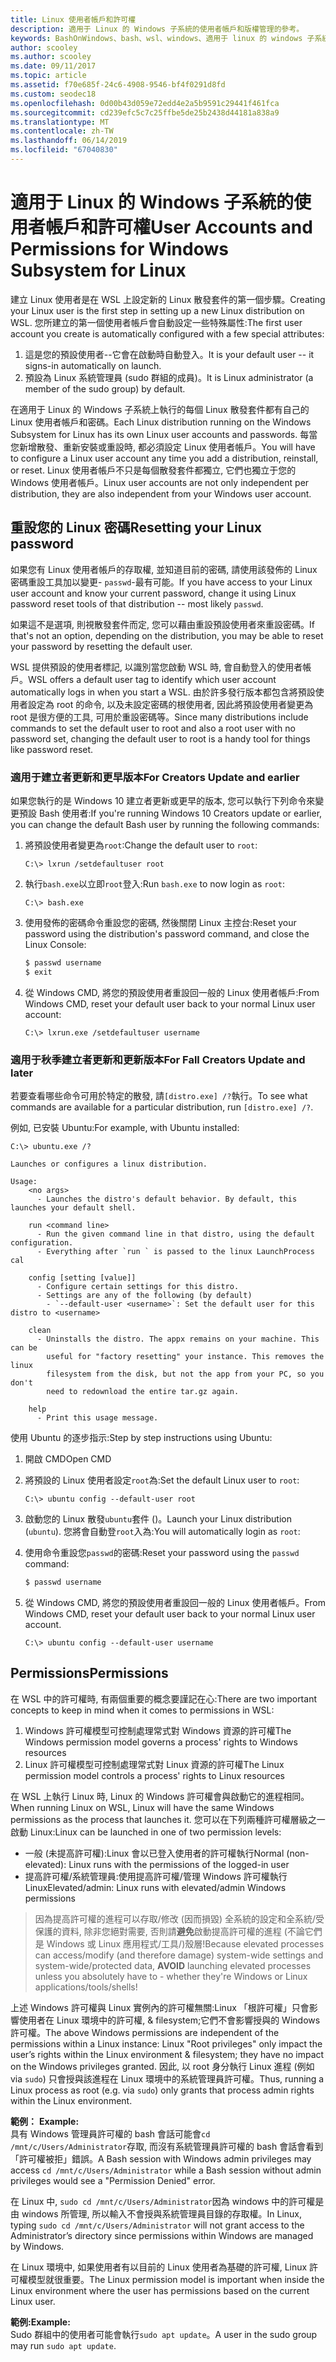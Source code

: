 ```yaml
---
title: Linux 使用者帳戶和許可權
description: 適用于 Linux 的 Windows 子系統的使用者帳戶和版權管理的參考。
keywords: BashOnWindows、bash、wsl、windows、適用于 linux 的 windows 子系統、windowssubsystem、ubuntu、使用者帳戶
author: scooley
ms.author: scooley
ms.date: 09/11/2017
ms.topic: article
ms.assetid: f70e685f-24c6-4908-9546-bf4f0291d8fd
ms.custom: seodec18
ms.openlocfilehash: 0d00b43d059e72edd4e2a5b9591c29441f461fca
ms.sourcegitcommit: cd239efc5c7c25ffbe5de25b2438d44181a838a9
ms.translationtype: MT
ms.contentlocale: zh-TW
ms.lasthandoff: 06/14/2019
ms.locfileid: "67040830"
---
```

# <a name="user-accounts-and-permissions-for-windows-subsystem-for-linux"></a><span data-ttu-id="28414-104">適用于 Linux 的 Windows 子系統的使用者帳戶和許可權</span><span class="sxs-lookup"><span data-stu-id="28414-104">User Accounts and Permissions for Windows Subsystem for Linux</span></span>

<span data-ttu-id="28414-105">建立 Linux 使用者是在 WSL 上設定新的 Linux 散發套件的第一個步驟。</span><span class="sxs-lookup"><span data-stu-id="28414-105">Creating your Linux user is the first step in setting up a new Linux distribution on WSL.</span></span>  <span data-ttu-id="28414-106">您所建立的第一個使用者帳戶會自動設定一些特殊屬性:</span><span class="sxs-lookup"><span data-stu-id="28414-106">The first user account you create is automatically configured with a few special attributes:</span></span>

1. <span data-ttu-id="28414-107">這是您的預設使用者--它會在啟動時自動登入。</span><span class="sxs-lookup"><span data-stu-id="28414-107">It is your default user -- it signs-in automatically on launch.</span></span>
1. <span data-ttu-id="28414-108">預設為 Linux 系統管理員 (sudo 群組的成員)。</span><span class="sxs-lookup"><span data-stu-id="28414-108">It is Linux administrator (a member of the sudo group) by default.</span></span>

<span data-ttu-id="28414-109">在適用于 Linux 的 Windows 子系統上執行的每個 Linux 散發套件都有自己的 Linux 使用者帳戶和密碼。</span><span class="sxs-lookup"><span data-stu-id="28414-109">Each Linux distribution running on the Windows Subsystem for Linux has its own Linux user accounts and passwords.</span></span>  <span data-ttu-id="28414-110">每當您新增散發、重新安裝或重設時, 都必須設定 Linux 使用者帳戶。</span><span class="sxs-lookup"><span data-stu-id="28414-110">You will have to configure a Linux user account any time you add a distribution, reinstall, or reset.</span></span>  <span data-ttu-id="28414-111">Linux 使用者帳戶不只是每個散發套件都獨立, 它們也獨立于您的 Windows 使用者帳戶。</span><span class="sxs-lookup"><span data-stu-id="28414-111">Linux user accounts are not only independent per distribution, they are also independent from your Windows user account.</span></span>

## <a name="resetting-your-linux-password"></a><span data-ttu-id="28414-112">重設您的 Linux 密碼</span><span class="sxs-lookup"><span data-stu-id="28414-112">Resetting your Linux password</span></span>

<span data-ttu-id="28414-113">如果您有 Linux 使用者帳戶的存取權, 並知道目前的密碼, 請使用該發佈的 Linux 密碼重設工具加以變更- `passwd`-最有可能。</span><span class="sxs-lookup"><span data-stu-id="28414-113">If you have access to your Linux user account and know your current password, change it using Linux password reset tools of that distribution -- most likely `passwd`.</span></span>

<span data-ttu-id="28414-114">如果這不是選項, 則視散發套件而定, 您可以藉由重設預設使用者來重設密碼。</span><span class="sxs-lookup"><span data-stu-id="28414-114">If that's not an option, depending on the distribution, you may be able to reset your password by resetting the default user.</span></span>

<span data-ttu-id="28414-115">WSL 提供預設的使用者標記, 以識別當您啟動 WSL 時, 會自動登入的使用者帳戶。</span><span class="sxs-lookup"><span data-stu-id="28414-115">WSL offers a default user tag to identify which user account automatically logs in when you start a WSL.</span></span>  <span data-ttu-id="28414-116">由於許多發行版本都包含將預設使用者設定為 root 的命令, 以及未設定密碼的根使用者, 因此將預設使用者變更為 root 是很方便的工具, 可用於重設密碼等。</span><span class="sxs-lookup"><span data-stu-id="28414-116">Since many distributions include commands to set the default user to root and also a root user with no password set, changing the default user to root is a handy tool for things like password reset.</span></span>

### <a name="for-creators-update-and-earlier"></a><span data-ttu-id="28414-117">適用于建立者更新和更早版本</span><span class="sxs-lookup"><span data-stu-id="28414-117">For Creators Update and earlier</span></span>
<span data-ttu-id="28414-118">如果您執行的是 Windows 10 建立者更新或更早的版本, 您可以執行下列命令來變更預設 Bash 使用者:</span><span class="sxs-lookup"><span data-stu-id="28414-118">If you're running Windows 10 Creators update or earlier, you can change the default Bash user by running the following commands:</span></span>

1. <span data-ttu-id="28414-119">將預設使用者變更為`root`:</span><span class="sxs-lookup"><span data-stu-id="28414-119">Change the default user to `root`:</span></span>

    ```console
    C:\> lxrun /setdefaultuser root
    ```

1. <span data-ttu-id="28414-120">執行`bash.exe`以立即`root`登入:</span><span class="sxs-lookup"><span data-stu-id="28414-120">Run `bash.exe` to now login as `root`:</span></span>

    ```console
    C:\> bash.exe
    ```

1. <span data-ttu-id="28414-121">使用發佈的密碼命令重設您的密碼, 然後關閉 Linux 主控台:</span><span class="sxs-lookup"><span data-stu-id="28414-121">Reset your password using the distribution's password command, and close the Linux Console:</span></span>

    ```BASH
    $ passwd username
    $ exit
    ```

1. <span data-ttu-id="28414-122">從 Windows CMD, 將您的預設使用者重設回一般的 Linux 使用者帳戶:</span><span class="sxs-lookup"><span data-stu-id="28414-122">From Windows CMD, reset your default user back to your normal Linux user account:</span></span>

    ```console
    C:\> lxrun.exe /setdefaultuser username
    ```

### <a name="for-fall-creators-update-and-later"></a><span data-ttu-id="28414-123">適用于秋季建立者更新和更新版本</span><span class="sxs-lookup"><span data-stu-id="28414-123">For Fall Creators Update and later</span></span>
<span data-ttu-id="28414-124">若要查看哪些命令可用於特定的散發, 請`[distro.exe] /?`執行。</span><span class="sxs-lookup"><span data-stu-id="28414-124">To see what commands are available for a particular distribution, run `[distro.exe] /?`.</span></span>
    
<span data-ttu-id="28414-125">例如, 已安裝 Ubuntu:</span><span class="sxs-lookup"><span data-stu-id="28414-125">For example, with Ubuntu installed:</span></span>

```console
C:\> ubuntu.exe /?

Launches or configures a linux distribution.

Usage:
    <no args>
      - Launches the distro's default behavior. By default, this launches your default shell.

    run <command line>
      - Run the given command line in that distro, using the default configuration.
      - Everything after `run ` is passed to the linux LaunchProcess cal

    config [setting [value]]
      - Configure certain settings for this distro.
      - Settings are any of the following (by default)
        - `--default-user <username>`: Set the default user for this distro to <username>

    clean
      - Uninstalls the distro. The appx remains on your machine. This can be
        useful for "factory resetting" your instance. This removes the linux
        filesystem from the disk, but not the app from your PC, so you don't
        need to redownload the entire tar.gz again.

    help
      - Print this usage message.
```

<span data-ttu-id="28414-126">使用 Ubuntu 的逐步指示:</span><span class="sxs-lookup"><span data-stu-id="28414-126">Step by step instructions using Ubuntu:</span></span>

1. <span data-ttu-id="28414-127">開啟 CMD</span><span class="sxs-lookup"><span data-stu-id="28414-127">Open CMD</span></span>
1. <span data-ttu-id="28414-128">將預設的 Linux 使用者設定`root`為:</span><span class="sxs-lookup"><span data-stu-id="28414-128">Set the default Linux user to `root`:</span></span>

    ```console
    C:\> ubuntu config --default-user root
    ```    

1. <span data-ttu-id="28414-129">啟動您的 Linux 散發`ubuntu`套件 ()。</span><span class="sxs-lookup"><span data-stu-id="28414-129">Launch your Linux distribution (`ubuntu`).</span></span>  <span data-ttu-id="28414-130">您將會自動登`root`入為:</span><span class="sxs-lookup"><span data-stu-id="28414-130">You will automatically login as `root`:</span></span>

1. <span data-ttu-id="28414-131">使用命令重設您`passwd`的密碼:</span><span class="sxs-lookup"><span data-stu-id="28414-131">Reset your password using the `passwd` command:</span></span>

    ```BASH
    $ passwd username
    ```

1. <span data-ttu-id="28414-132">從 Windows CMD, 將您的預設使用者重設回一般的 Linux 使用者帳戶。</span><span class="sxs-lookup"><span data-stu-id="28414-132">From Windows CMD, reset your default user back to your normal Linux user account.</span></span>

    ```console
    C:\> ubuntu config --default-user username
    ```

## <a name="permissions"></a><span data-ttu-id="28414-133">Permissions</span><span class="sxs-lookup"><span data-stu-id="28414-133">Permissions</span></span>

<span data-ttu-id="28414-134">在 WSL 中的許可權時, 有兩個重要的概念要謹記在心:</span><span class="sxs-lookup"><span data-stu-id="28414-134">There are two important concepts to keep in mind when it comes to permissions in WSL:</span></span>

1. <span data-ttu-id="28414-135">Windows 許可權模型可控制處理常式對 Windows 資源的許可權</span><span class="sxs-lookup"><span data-stu-id="28414-135">The Windows permission model governs a process' rights to Windows resources</span></span>
2. <span data-ttu-id="28414-136">Linux 許可權模型可控制處理常式對 Linux 資源的許可權</span><span class="sxs-lookup"><span data-stu-id="28414-136">The Linux permission model controls a process' rights to Linux resources</span></span>

<span data-ttu-id="28414-137">在 WSL 上執行 Linux 時, Linux 的 Windows 許可權會與啟動它的進程相同。</span><span class="sxs-lookup"><span data-stu-id="28414-137">When running Linux on WSL, Linux will have the same Windows permissions as the process that launches it.</span></span> <span data-ttu-id="28414-138">您可以在下列兩種許可權層級之一啟動 Linux:</span><span class="sxs-lookup"><span data-stu-id="28414-138">Linux can be launched in one of two permission levels:</span></span>

* <span data-ttu-id="28414-139">一般 (未提高許可權):Linux 會以已登入使用者的許可權執行</span><span class="sxs-lookup"><span data-stu-id="28414-139">Normal (non-elevated): Linux runs with the permissions of the logged-in user</span></span>
* <span data-ttu-id="28414-140">提高許可權/系統管理員:使用提高許可權/管理 Windows 許可權執行 Linux</span><span class="sxs-lookup"><span data-stu-id="28414-140">Elevated/admin: Linux runs with elevated/admin Windows permissions</span></span>

> <span data-ttu-id="28414-141">因為提高許可權的進程可以存取/修改 (因而損毀) 全系統的設定和全系統/受保護的資料, 除非您絕對需要, 否則請**避免**啟動提高許可權的進程 (不論它們是 Windows 或 Linux 應用程式/工具/)殼層!</span><span class="sxs-lookup"><span data-stu-id="28414-141">Because elevated processes can access/modify (and therefore damage) system-wide settings and system-wide/protected data, **AVOID** launching elevated processes unless you absolutely have to - whether they're Windows or Linux applications/tools/shells!</span></span>

<span data-ttu-id="28414-142">上述 Windows 許可權與 Linux 實例內的許可權無關:Linux 「根許可權」只會影響使用者在 Linux 環境中的許可權, & filesystem;它們不會影響授與的 Windows 許可權。</span><span class="sxs-lookup"><span data-stu-id="28414-142">The above Windows permissions are independent of the permissions within a Linux instance: Linux "Root privileges" only impact the user’s rights within the Linux environment & filesystem; they have no impact on the Windows privileges granted.</span></span> <span data-ttu-id="28414-143">因此, 以 root 身分執行 Linux 進程 (例如 via `sudo`) 只會授與該進程在 Linux 環境中的系統管理員許可權。</span><span class="sxs-lookup"><span data-stu-id="28414-143">Thus, running a Linux process as root (e.g. via `sudo`) only grants that process admin rights within the Linux environment.</span></span>

<span data-ttu-id="28414-144">**範例：**   </span><span class="sxs-lookup"><span data-stu-id="28414-144">**Example:**  </span></span>  
<span data-ttu-id="28414-145">具有 Windows 管理員許可權的 bash 會話可能會`cd /mnt/c/Users/Administrator`存取, 而沒有系統管理員許可權的 bash 會話會看到「許可權被拒」錯誤。</span><span class="sxs-lookup"><span data-stu-id="28414-145">A Bash session with Windows admin privileges may access `cd /mnt/c/Users/Administrator` while a Bash session without admin privileges would see a "Permission Denied" error.</span></span>

<span data-ttu-id="28414-146">在 Linux 中, `sudo cd /mnt/c/Users/Administrator`因為 windows 中的許可權是由 windows 所管理, 所以輸入不會授與系統管理員目錄的存取權。</span><span class="sxs-lookup"><span data-stu-id="28414-146">In Linux, typing `sudo cd /mnt/c/Users/Administrator` will not grant access to the Administrator’s directory since permissions within Windows are managed by Windows.</span></span>

<span data-ttu-id="28414-147">在 Linux 環境中, 如果使用者有以目前的 Linux 使用者為基礎的許可權, Linux 許可權模型就很重要。</span><span class="sxs-lookup"><span data-stu-id="28414-147">The Linux permission model is important when inside the Linux environment where the user has permissions based on the current Linux user.</span></span>

<span data-ttu-id="28414-148">**範例:**</span><span class="sxs-lookup"><span data-stu-id="28414-148">**Example:**</span></span>  
<span data-ttu-id="28414-149">Sudo 群組中的使用者可能會執行`sudo apt update`。</span><span class="sxs-lookup"><span data-stu-id="28414-149">A user in the sudo group may run `sudo apt update`.</span></span>
